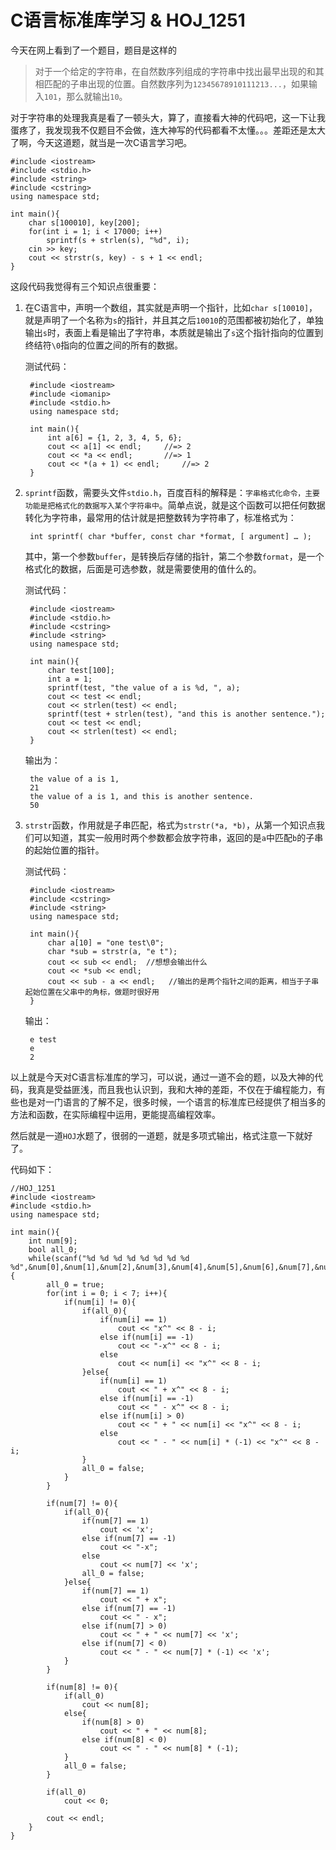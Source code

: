# C语言标准库学习 & HOJ_1251  

今天在网上看到了一个题目，题目是这样的

> 对于一个给定的字符串，在自然数序列组成的字符串中找出最早出现的和其相匹配的子串出现的位置。自然数序列为```12345678910111213...```，如果输入```101```，那么就输出```10```。

对于字符串的处理我真是看了一顿头大，算了，直接看大神的代码吧，这一下让我蛋疼了，我发现我不仅题目不会做，连大神写的代码都看不太懂。。。差距还是太大了啊，今天这道题，就当是一次C语言学习吧。  

    #include <iostream>
    #include <stdio.h>
    #include <string>
    #include <cstring>
    using namespace std;

    int main(){
        char s[100010], key[200];
        for(int i = 1; i < 17000; i++)
            sprintf(s + strlen(s), "%d", i);
        cin >> key;
        cout << strstr(s, key) - s + 1 << endl;
    }

这段代码我觉得有三个知识点很重要：

1. 在C语言中，声明一个数组，其实就是声明一个指针，比如```char s[10010]```，就是声明了一个名称为```s```的指针，并且其之后```10010```的范围都被初始化了，单独输出```s```时，表面上看是输出了字符串，本质就是输出了```s```这个指针指向的位置到终结符```\0```指向的位置之间的所有的数据。

	测试代码：
	
        #include <iostream>
        #include <iomanip>
        #include <stdio.h>
        using namespace std;

        int main(){
            int a[6] = {1, 2, 3, 4, 5, 6};
            cout << a[1] << endl;     //=> 2
            cout << *a << endl;       //=> 1
            cout << *(a + 1) << endl;     //=> 2
        }
		
2. ```sprintf```函数，需要头文件```stdio.h```，百度百科的解释是：```字串格式化命令，主要功能是把格式化的数据写入某个字符串中```。简单点说，就是这个函数可以把任何数据转化为字符串，最常用的估计就是把整数转为字符串了，标准格式为：

		int sprintf( char *buffer, const char *format, [ argument] … );
	
	其中，第一个参数```buffer```，是转换后存储的指针，第二个参数```format```，是一个格式化的数据，后面是可选参数，就是需要使用的值什么的。  
	
	测试代码：
	
        #include <iostream>
        #include <stdio.h>
        #include <cstring>
        #include <string>
        using namespace std;

        int main(){
            char test[100];
            int a = 1;
            sprintf(test, "the value of a is %d, ", a);
            cout << test << endl;
            cout << strlen(test) << endl;
            sprintf(test + strlen(test), "and this is another sentence.");
            cout << test << endl;
            cout << strlen(test) << endl;
        }
	
	输出为：
	
        the value of a is 1,
        21
        the value of a is 1, and this is another sentence.
        50

3. ```strstr```函数，作用就是子串匹配，格式为```strstr(*a, *b)```，从第一个知识点我们可以知道，其实一般用时两个参数都会放字符串，返回的是```a```中匹配```b```的子串的起始位置的指针。

	测试代码：
	
        #include <iostream>
        #include <cstring>
        #include <string>
        using namespace std;

        int main(){
            char a[10] = "one test\0";
            char *sub = strstr(a, "e t");
            cout << sub << endl;  //想想会输出什么
            cout << *sub << endl;
            cout << sub - a << endl;   //输出的是两个指针之间的距离，相当于子串起始位置在父串中的角标，做题时很好用
        }

	输出：
		
        e test
        e
        2
		
以上就是今天对C语言标准库的学习，可以说，通过一道不会的题，以及大神的代码，我真是受益匪浅，而且我也认识到，我和大神的差距，不仅在于编程能力，有些也是对一门语言的了解不足，很多时候，一个语言的标准库已经提供了相当多的方法和函数，在实际编程中运用，更能提高编程效率。

然后就是一道```HOJ```水题了，很弱的一道题，就是多项式输出，格式注意一下就好了。

代码如下：

    //HOJ_1251
    #include <iostream>
    #include <stdio.h>
    using namespace std;

    int main(){
        int num[9];
        bool all_0;
        while(scanf("%d %d %d %d %d %d %d %d %d",&num[0],&num[1],&num[2],&num[3],&num[4],&num[5],&num[6],&num[7],&num[8])!=EOF){
            all_0 = true;
            for(int i = 0; i < 7; i++){
                if(num[i] != 0){
                    if(all_0){
                        if(num[i] == 1)
                            cout << "x^" << 8 - i;
                        else if(num[i] == -1)
                            cout << "-x^" << 8 - i;
                        else
                            cout << num[i] << "x^" << 8 - i;
                    }else{
                        if(num[i] == 1)
                            cout << " + x^" << 8 - i;
                        else if(num[i] == -1)
                            cout << " - x^" << 8 - i;
                        else if(num[i] > 0)
                            cout << " + " << num[i] << "x^" << 8 - i;
                        else
                            cout << " - " << num[i] * (-1) << "x^" << 8 - i;
                    }
                    all_0 = false;
                }
            }

            if(num[7] != 0){
                if(all_0){
                    if(num[7] == 1)
                        cout << 'x';
                    else if(num[7] == -1)
                        cout << "-x";
                    else
                        cout << num[7] << 'x';
                    all_0 = false;
                }else{
                    if(num[7] == 1)
                        cout << " + x";
                    else if(num[7] == -1)
                        cout << " - x";
                    else if(num[7] > 0)
                        cout << " + " << num[7] << 'x';
                    else if(num[7] < 0)
                        cout << " - " << num[7] * (-1) << 'x';
                }
            }

            if(num[8] != 0){
                if(all_0)
                    cout << num[8];
                else{
                    if(num[8] > 0)
                        cout << " + " << num[8];
                    else if(num[8] < 0)
                        cout << " - " << num[8] * (-1);
                }
                all_0 = false;
            }

            if(all_0)
                cout << 0;

            cout << endl;
        }
    }
